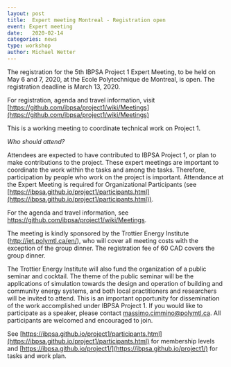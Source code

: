```yaml
---
layout: post
title:  Expert meeting Montreal - Registration open
event: Expert meeting
date:   2020-02-14
categories: news
type: workshop
author: Michael Wetter
---
```


The registration for the 5th IBPSA Project 1 Expert Meeting,
to be held on May 6 and 7, 2020, at the Ecole Polytechnique de Montreal, is open.
The registration deadline is March 13, 2020.

<!--excerpt-->

For registration, agenda and travel information, visit
[https://github.com/ibpsa/project1/wiki/Meetings](https://github.com/ibpsa/project1/wiki/Meetings)

This is a working meeting to coordinate technical work on Project 1.

*Who should attend?*

Attendees are expected to have contributed to IBPSA Project 1, or plan to make contributions to the project.
These expert meetings are important to coordinate the work within the tasks and among the tasks.
Therefore, participation by people who work on the project is important.
Attendance at the Expert Meeting is required for Organizational Participants (see [https://ibpsa.github.io/project1/participants.html](https://ibpsa.github.io/project1/participants.html)).

For the agenda and travel information, see https://github.com/ibpsa/project1/wiki/Meetings.

The meeting is kindly sponsored by the Trottier Energy Institute (http://iet.polymtl.ca/en/), who will cover all meeting costs with the exception of the group dinner. The registration fee of 60 CAD covers the group dinner.

The Trottier Energy Institute will also fund the organization of a public seminar and cocktail. The theme of the public seminar will be the applications of simulation towards the design and operation of building and community energy systems, and both local practitioners and researchers will be invited to attend. This is an important opportunity for dissemination of the work accomplished under IBPSA Project 1. If you would like to participate as a speaker, please contact massimo.cimmino@polymtl.ca. All participants are welcomed and encouraged to join.

See [https://ibpsa.github.io/project1/participants.html](https://ibpsa.github.io/project1/participants.html) for membership levels and
[https://ibpsa.github.io/project1/](https://ibpsa.github.io/project1/) for tasks and work plan.
